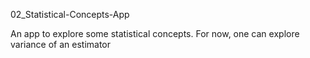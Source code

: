 02_Statistical-Concepts-App

An app to explore some statistical concepts. For now, one can explore variance of an estimator 
